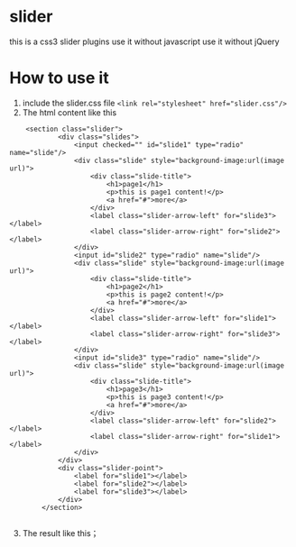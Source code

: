 # slider
this is a css3 slider plugins
use it without javascript
use it without jQuery

# How to use it
1. include the slider.css file
`<link rel="stylesheet" href="slider.css"/>`
2. The html content like this

```
	<section class="slider">
			<div class="slides">
				<input checked="" id="slide1" type="radio" name="slide"/>
				<div class="slide" style="background-image:url(image url)">
					<div class="slide-title">
						<h1>page1</h1>
						<p>this is page1 content!</p>
						<a href="#">more</a>
					</div>
					<label class="slider-arrow-left" for="slide3"></label>
					<label class="slider-arrow-right" for="slide2"></label>
				</div>
				<input id="slide2" type="radio" name="slide"/>
				<div class="slide" style="background-image:url(image url)">
					<div class="slide-title">
						<h1>page2</h1>
						<p>this is page2 content!</p>
						<a href="#">more</a>
					</div>
					<label class="slider-arrow-left" for="slide1"></label>
					<label class="slider-arrow-right" for="slide3"></label>
				</div>
				<input id="slide3" type="radio" name="slide"/>
				<div class="slide" style="background-image:url(image url)">
					<div class="slide-title">
						<h1>page3</h1>
						<p>this is page3 content!</p>
						<a href="#">more</a>
					</div>
					<label class="slider-arrow-left" for="slide2"></label>
					<label class="slider-arrow-right" for="slide1"></label>
				</div>
			</div>
			<div class="slider-point">
				<label for="slide1"></label>
				<label for="slide2"></label>
				<label for="slide3"></label>
			</div>
		</section>
	
```
3. The result like this；
